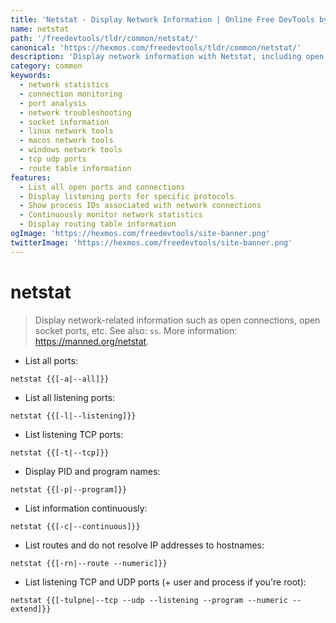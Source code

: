 ```yaml
---
title: 'Netstat - Display Network Information | Online Free DevTools by Hexmos'
name: netstat
path: '/freedevtools/tldr/common/netstat/'
canonical: 'https://hexmos.com/freedevtools/tldr/common/netstat/'
description: 'Display network information with Netstat, including open connections and listening ports. Troubleshoot network issues effectively. Free online tool, no registration required.'
category: common
keywords:
  - network statistics
  - connection monitoring
  - port analysis
  - network troubleshooting
  - socket information
  - linux network tools
  - macos network tools
  - windows network tools
  - tcp udp ports
  - route table information
features:
  - List all open ports and connections
  - Display listening ports for specific protocols
  - Show process IDs associated with network connections
  - Continuously monitor network statistics
  - Display routing table information
ogImage: 'https://hexmos.com/freedevtools/site-banner.png'
twitterImage: 'https://hexmos.com/freedevtools/site-banner.png'
---
```


# netstat

> Display network-related information such as open connections, open socket ports, etc.
> See also: `ss`.
> More information: <https://manned.org/netstat>.

- List all ports:

`netstat {{[-a|--all]}}`

- List all listening ports:

`netstat {{[-l|--listening]}}`

- List listening TCP ports:

`netstat {{[-t|--tcp]}}`

- Display PID and program names:

`netstat {{[-p|--program]}}`

- List information continuously:

`netstat {{[-c|--continuous]}}`

- List routes and do not resolve IP addresses to hostnames:

`netstat {{[-rn|--route --numeric]}}`

- List listening TCP and UDP ports (+ user and process if you're root):

`netstat {{[-tulpne|--tcp --udp --listening --program --numeric --extend]}}`
